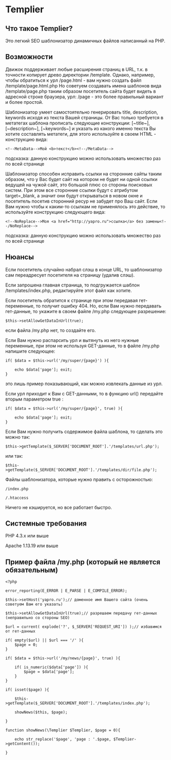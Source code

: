Templier
========

## Что такое Templier?

Это легкий SEO шаблонизатор динамичных файлов написанный на PHP.

## Возможности

Движок поддерживает любые расширения страниц в URL, т.к. в точности копирует древо директории /template. Однако, например, чтобы обратиться к урл /page.html - вам нужно создать файл /template/page.html.php Но советуем создавать имена шаблонов вида /template/page.php таким образом посетитель сайта будет видеть в адресной строке браузера, урл: /page - это более правильный вариант и более простой.

Шаблонизатор умеет самостоятельно генерировать title, description, keywords исходя из текста Вашей страницы. От Вас только требуется в метатегах шаблона прописать следующие конструкции: [~title~], [~description~], [~keywords~] и указать из какого именно текста Вы хотите составлять метатеги, для этого используйте в своем HTML - конструкцию вида:
```
<!--MetaData-->Мой <b>текст</b><!--/MetaData-->
```
подсказка: данную конструкцию можно использовать множество раз по всей странице

Шаблонизатор способен исправить ссылки на сторонние сайты таким образом, что у Вас будет сайт на котором не будет ни одной ссылки ведущей на чужой сайт, это большой плюс со стороны поисковых систем. При этом все сторонние ссылки будут с атрибутом target=_blank, а значит они будут открываться в новом окне и посетитель посетив сторонний ресур не забудет про Ваш сайт. Если Вам нужно чтобы к каким-то ссылкам не применялось это действие, то используйте конструкцию следующего вида:
```
<!--NoReplace-->Моя <a href="http://yapro.ru">ссылка</a> без замены<!--/NoReplace-->
```
подсказка: данную конструкцию можно использовать множество раз по всей странице

## Нюансы

Если посетитель случайно набрал слэш в конце URL, то шаблонизатор сам переадресует посетителя на страницу (удалив слэш).

Если запрошена главная страница, то подгружается шаблон /templates/index.php, редактируйте этот файл как хотите.

Если посетитель обратится к странице при этом передавая гет-переменные, то  получит ошибку 404. Но, если Вам нужно передавать гет-данные, то укажите в своем файле /my.php следующее разрешение:
```
$this->setAllowGetDataInUrl(true);
```
если файла /my.php нет, то создайте его.

Если Вам нужно распарсить урл и вытянуть из него нужные переменные, при этом не используя GET-данные, то в файле /my.php напишите следующее:
```
if( $data = $this->url('/my/super/{page}') ){

    echo $data['page']; exit;
}
```
это лишь пример показывающий, как можно извлекать данные из урл.

Если урл приходит к Вам с GET-данными, то в функцию url() передайте вторым параметром true :
```
if( $data = $this->url('/my/super/{page}', true) ){

    echo $data['page']; exit;
}
```

Если Вам нужно получить содержимое файла шаблона, то сделать это можно так:
```
$this->getTemplate($_SERVER['DOCUMENT_ROOT'].'/templates/url.php');
```
или так:
```
$this->getTemplate($_SERVER['DOCUMENT_ROOT'].'/templates/dir/file.php');
```

Файлы шаблонизатора, которые нужно править с осторожностью:
```
/index.php

/.htaccess
```

Ничего не кэшируется, но все работает быстро.

## Системные требования

PHP 4.3.x или выше

Apache 1.13.19 или выше

## Пример файла /my.php (который не является обязательным)

```
<?php

error_reporting(E_ERROR | E_PARSE | E_COMPILE_ERROR);

$this->setHost('yapro.ru');// доменное имя Вашего сайта (очень советуем Вам его указать)

$this->setAllowGetDataInUrl(true);// разрешаем передачу гет-данных (неправильно со стороны SEO)

$url = current( explode('?', $_SERVER['REQUEST_URI']) );// избавимся от гет-данных

if( empty($url) || $url === '/' ){
    $page = 0;
}

if( $data = $this->url('/my/news/{page}', true) ){

    if( is_numeric($data['page']) ){
        $page = $data['page'];
    }
}

if( isset($page) ){

    $this->getTemplate($_SERVER['DOCUMENT_ROOT'].'/templates/index.php');

    showNews($this, $page);

}

function showNews(\Templier $Templier, $page = 0){

    echo str_replace('$page', 'page : '.$page, $Templier->getContent());

}
```